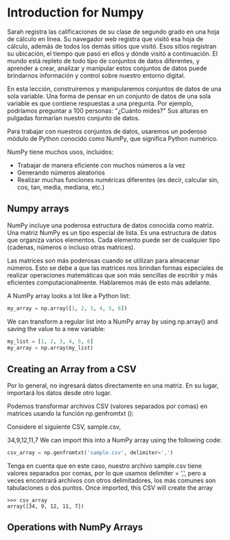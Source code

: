 # Introduction for Numpy

Sarah registra las calificaciones de su clase de segundo grado en una hoja de cálculo en línea. Su navegador web registra que visitó esa hoja de cálculo, además de todos los demás sitios que visitó. Esos sitios registran su ubicación, el tiempo que pasó en ellos y dónde visitó a continuación. El mundo está repleto de todo tipo de conjuntos de datos diferentes, y aprender a crear, analizar y manipular estos conjuntos de datos puede brindarnos información y control sobre nuestro entorno digital.

En esta lección, construiremos y manipularemos conjuntos de datos de una sola variable. Una forma de pensar en un conjunto de datos de una sola variable es que contiene respuestas a una pregunta. Por ejemplo, podríamos preguntar a 100 personas: "¿Cuánto mides?" Sus alturas en pulgadas formarían nuestro conjunto de datos.

Para trabajar con nuestros conjuntos de datos, usaremos un poderoso módulo de Python conocido como NumPy, que significa Python numérico.

NumPy tiene muchos usos, incluidos:

- Trabajar de manera eficiente con muchos números a la vez
- Generando números aleatorios
- Realizar muchas funciones numéricas diferentes (es decir, calcular sin, cos, tan, media, mediana, etc.)

## Numpy arrays

NumPy incluye una poderosa estructura de datos conocida como matriz. Una matriz NumPy es un tipo especial de lista. Es una estructura de datos que organiza varios elementos. Cada elemento puede ser de cualquier tipo (cadenas, números o incluso otras matrices).

Las matrices son más poderosas cuando se utilizan para almacenar números. Esto se debe a que las matrices nos brindan formas especiales de realizar operaciones matemáticas que son más sencillas de escribir y más eficientes computacionalmente. Hablaremos más de esto más adelante.

A NumPy array looks a lot like a Python list:
```python
my_array = np.array([1, 2, 3, 4, 5, 6])
```
We can transform a regular list into a NumPy array by using np.array() and saving the value to a new variable:
```python
my_list = [1, 2, 3, 4, 5, 6]
my_array = np.array(my_list)
```
## Creating an Array from a CSV

Por lo general, no ingresará datos directamente en una matriz. En su lugar, importará los datos desde otro lugar.

Podemos transformar archivos CSV (valores separados por comas) en matrices usando la función np.genfromtxt ():

Considere el siguiente CSV, sample.csv,

34,9,12,11,7
We can import this into a NumPy array using the following code:

```python
csv_array = np.genfromtxt('sample.csv', delimiter=',')
```

Tenga en cuenta que en este caso, nuestro archivo sample.csv tiene valores separados por comas, por lo que usamos delimiter = ',', pero a veces encontrará archivos con otros delimitadores, los más comunes son tabulaciones o dos puntos.
Once imported, this CSV will create the array

```shell
>>> csv_array
array([34, 9, 12, 11, 7])
```

## Operations with NumPy Arrays
